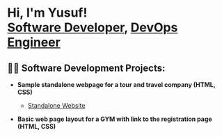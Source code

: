 <h1>Hi, I'm Yusuf! <br/><a href="https://github.com/yusuftechx">Software Developer</a>, <a href="linkedin.com/in/yusuf-agbeleshola/">DevOps Engineer</a></h1>

<h2>👨‍💻 Software Development Projects:</h2>

- <b>Sample standalone webpage for a tour and travel company (HTML, CSS)</b>
  - [Standalone Website](https://github.com/lagosyusuf/yusuf-webapp)

- <b>Basic web page layout for a GYM with link to the registration page (HTML, CSS)</b>


















<!--
**yusuftechx/yusuftechx** is a ✨ _special_ ✨ repository because its `README.md` (this file) appears on your GitHub profile.

Here are some ideas to get you started:

- 🔭 I’m currently working on ...
- 🌱 I’m currently learning ...
- 👯 I’m looking to collaborate on ...
- 🤔 I’m looking for help with ...
- 💬 Ask me about ...
- 📫 How to reach me: ...
- 😄 Pronouns: ...
- ⚡ Fun fact: ...
-->
